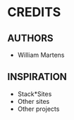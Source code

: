 # CREDITS

## AUTHORS
- William Martens

## INSPIRATION
- Stack*Sites
- Other sites
- Other projects

